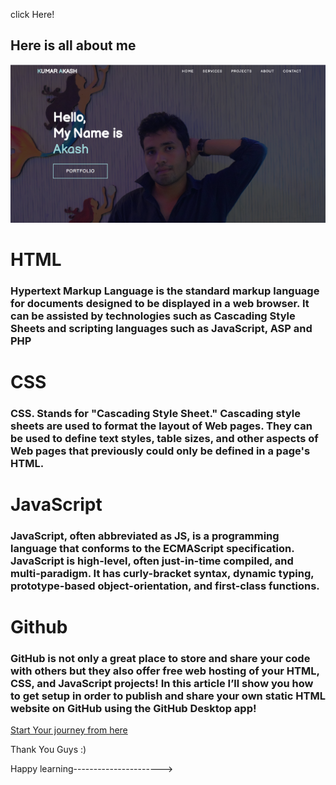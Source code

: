 <a herf="https://akashkumar06.github.io/mywebsite.github.io/">click Here!</a>
<h2> Here is all about me</h2>

<img src="img/myimg.PNG">


<h1>HTML</h1>
<h3>Hypertext Markup Language is the standard markup language for documents designed to be displayed in a web browser. It can be assisted by technologies such as Cascading Style Sheets and scripting languages such as JavaScript, ASP and PHP</h3>


<h1>CSS</h1>
<h3>CSS. Stands for "Cascading Style Sheet." Cascading style sheets are used to format the layout of Web pages. They can be used to define text styles, table sizes, and other aspects of Web pages that previously could only be defined in a page's HTML.</h3>


<h1>JavaScript</h1>

<h3>JavaScript, often abbreviated as JS, is a programming language that conforms to the ECMAScript specification. JavaScript is high-level, often just-in-time compiled, and multi-paradigm. It has curly-bracket syntax, dynamic typing, prototype-based object-orientation, and first-class functions.</h4>

<h1>Github</h1>
<h3>GitHub is not only a great place to store and share your code with others but they also offer free web hosting of your HTML, CSS, and JavaScript projects!
In this article I’ll show you how to get setup in order to publish and share your own static HTML website on GitHub using the GitHub Desktop app!</h3>

<a href="https://www.w3schools.com/">Start Your journey from here</a>



Thank You Guys :)

Happy learning---------------------->


